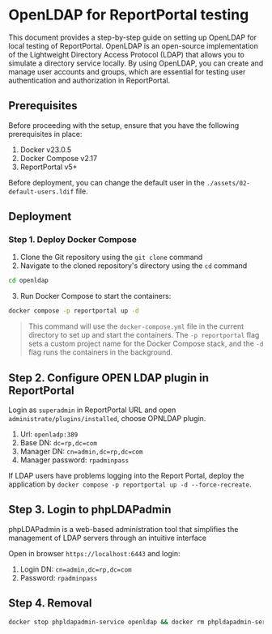 # OpenLDAP for ReportPortal testing

This document provides a step-by-step guide on setting up OpenLDAP for local testing of ReportPortal. OpenLDAP is an open-source implementation of the Lightweight Directory Access Protocol (LDAP) that allows you to simulate a directory service locally. By using OpenLDAP, you can create and manage user accounts and groups, which are essential for testing user authentication and authorization in ReportPortal.


## Prerequisites

Before proceeding with the setup, ensure that you have the following prerequisites in place:

1. Docker v23.0.5
2. Docker Compose v2.17
3. ReportPortal v5+

Before deployment, you can change the default user in the `./assets/02-default-users.ldif` file.

## Deployment

### Step 1. Deploy Docker Compose

1. Clone the Git repository using the `git clone` command
2. Navigate to the cloned repository's directory using the `cd` command 
```bash
cd openldap
```
3. Run Docker Compose to start the containers:
```bash
docker compose -p reportportal up -d
```
> This command will use the `docker-compose.yml` file in the current directory to set up and start the containers. The `-p reportportal` flag sets a custom project name for the Docker Compose stack, and the `-d` flag runs the containers in the background.


## Step 2. Configure OPEN LDAP plugin in ReportPortal

Login as `superadmin` in ReportPortal URL and open `administrate/plugins/installed`, choose OPNLDAP plugin. 

1. Url: `openladp:389`
2. Base DN: `dc=rp,dc=com`
3. Manager DN: `cn=admin,dc=rp,dc=com`
4. Manager password: `rpadminpass`

If LDAP users have problems logging into the Report Portal, deploy the application by `docker compose -p reportportal up -d --force-recreate`.

## Step 3. Login to phpLDAPadmin

phpLDAPadmin is a web-based administration tool that simplifies the management of LDAP servers through an intuitive interface

Open in browser `https://localhost:6443` and login:

1. Login DN: `cn=admin,dc=rp,dc=com`
2. Password: `rpadminpass`

## Step 4. Removal

```bash
docker stop phpldapadmin-service openldap && docker rm phpldapadmin-service openldap
```
